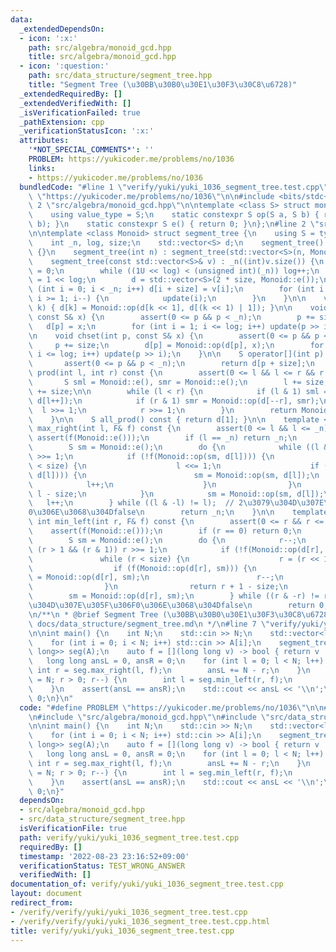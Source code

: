 ```yaml
---
data:
  _extendedDependsOn:
  - icon: ':x:'
    path: src/algebra/monoid_gcd.hpp
    title: src/algebra/monoid_gcd.hpp
  - icon: ':question:'
    path: src/data_structure/segment_tree.hpp
    title: "Segment Tree (\u30BB\u30B0\u30E1\u30F3\u30C8\u6728)"
  _extendedRequiredBy: []
  _extendedVerifiedWith: []
  _isVerificationFailed: true
  _pathExtension: cpp
  _verificationStatusIcon: ':x:'
  attributes:
    '*NOT_SPECIAL_COMMENTS*': ''
    PROBLEM: https://yukicoder.me/problems/no/1036
    links:
    - https://yukicoder.me/problems/no/1036
  bundledCode: "#line 1 \"verify/yuki/yuki_1036_segment_tree.test.cpp\"\n#define PROBLEM\
    \ \"https://yukicoder.me/problems/no/1036\"\n\n#include <bits/stdc++.h>\n\n#line\
    \ 2 \"src/algebra/monoid_gcd.hpp\"\n\ntemplate <class S> struct monoid_gcd {\n\
    \    using value_type = S;\n    static constexpr S op(S a, S b) { return std::gcd(a,\
    \ b); }\n    static constexpr S e() { return 0; }\n};\n#line 2 \"src/data_structure/segment_tree.hpp\"\
    \n\ntemplate <class Monoid> struct segment_tree {\n    using S = typename Monoid::value_type;\n\
    \    int _n, log, size;\n    std::vector<S> d;\n    segment_tree() : segment_tree(0)\
    \ {}\n    segment_tree(int n) : segment_tree(std::vector<S>(n, Monoid::e())) {}\n\
    \    segment_tree(const std::vector<S>& v) : _n((int)v.size()) {\n        log\
    \ = 0;\n        while ((1U << log) < (unsigned int)(_n)) log++;\n        size\
    \ = 1 << log;\n        d = std::vector<S>(2 * size, Monoid::e());\n        for\
    \ (int i = 0; i < _n; i++) d[i + size] = v[i];\n        for (int i = size - 1;\
    \ i >= 1; i--) {\n            update(i);\n        }\n    }\n\n    void update(int\
    \ k) { d[k] = Monoid::op(d[k << 1], d[(k << 1) | 1]); }\n\n    void set(int p,\
    \ const S& x) {\n        assert(0 <= p && p < _n);\n        p += size;\n     \
    \   d[p] = x;\n        for (int i = 1; i <= log; i++) update(p >> i);\n    }\n\
    \n    void chset(int p, const S& x) {\n        assert(0 <= p && p < _n);\n   \
    \     p += size;\n        d[p] = Monoid::op(d[p], x);\n        for (int i = 1;\
    \ i <= log; i++) update(p >> i);\n    }\n\n    S operator[](int p) const {\n \
    \       assert(0 <= p && p < _n);\n        return d[p + size];\n    }\n\n    S\
    \ prod(int l, int r) const {\n        assert(0 <= l && l <= r && r <= _n);\n \
    \       S sml = Monoid::e(), smr = Monoid::e();\n        l += size;\n        r\
    \ += size;\n\n        while (l < r) {\n            if (l & 1) sml = Monoid::op(sml,\
    \ d[l++]);\n            if (r & 1) smr = Monoid::op(d[--r], smr);\n          \
    \  l >>= 1;\n            r >>= 1;\n        }\n        return Monoid::op(sml, smr);\n\
    \    }\n\n    S all_prod() const { return d[1]; }\n\n    template <class F> int\
    \ max_right(int l, F& f) const {\n        assert(0 <= l && l <= _n);\n       \
    \ assert(f(Monoid::e()));\n        if (l == _n) return _n;\n        l += size;\n\
    \        S sm = Monoid::e();\n        do {\n            while ((l & 1) == 0) l\
    \ >>= 1;\n            if (!f(Monoid::op(sm, d[l]))) {\n                while (l\
    \ < size) {\n                    l <<= 1;\n                    if (f(Monoid::op(sm,\
    \ d[l]))) {\n                        sm = Monoid::op(sm, d[l]);\n            \
    \            l++;\n                    }\n                }\n                return\
    \ l - size;\n            }\n            sm = Monoid::op(sm, d[l]);\n         \
    \   l++;\n        } while ((l & -l) != l);  // 2\u3079\u304D\u307E\u305F\u306F\
    0\u306E\u3068\u304Dfalse\n        return _n;\n    }\n\n    template <class F>\
    \ int min_left(int r, F& f) const {\n        assert(0 <= r && r <= _n);\n    \
    \    assert(f(Monoid::e()));\n        if (r == 0) return 0;\n        r += size;\n\
    \        S sm = Monoid::e();\n        do {\n            r--;\n            while\
    \ (r > 1 && (r & 1)) r >>= 1;\n            if (!f(Monoid::op(d[r], sm))) {\n \
    \               while (r < size) {\n                    r = (r << 1) | 1;\n  \
    \                  if (f(Monoid::op(d[r], sm))) {\n                        sm\
    \ = Monoid::op(d[r], sm);\n                        r--;\n                    }\n\
    \                }\n                return r + 1 - size;\n            }\n    \
    \        sm = Monoid::op(d[r], sm);\n        } while ((r & -r) != r);  // 2\u3079\
    \u304D\u307E\u305F\u306F0\u306E\u3068\u304Dfalse\n        return 0;\n    }\n};\n\
    \n/**\n * @brief Segment Tree (\u30BB\u30B0\u30E1\u30F3\u30C8\u6728)\n * @docs\
    \ docs/data_structure/segment_tree.md\n */\n#line 7 \"verify/yuki/yuki_1036_segment_tree.test.cpp\"\
    \n\nint main() {\n    int N;\n    std::cin >> N;\n    std::vector<long long> A(N);\n\
    \    for (int i = 0; i < N; i++) std::cin >> A[i];\n    segment_tree<monoid_gcd<long\
    \ long>> seg(A);\n    auto f = [](long long v) -> bool { return v != 1; };\n \
    \   long long ansL = 0, ansR = 0;\n    for (int l = 0; l < N; l++) {\n       \
    \ int r = seg.max_right(l, f);\n        ansL += N - r;\n    }\n    for (int r\
    \ = N; r > 0; r--) {\n        int l = seg.min_left(r, f);\n        ansR += l;\n\
    \    }\n    assert(ansL == ansR);\n    std::cout << ansL << '\\n';\n    return\
    \ 0;\n}\n"
  code: "#define PROBLEM \"https://yukicoder.me/problems/no/1036\"\n\n#include <bits/stdc++.h>\n\
    \n#include \"src/algebra/monoid_gcd.hpp\"\n#include \"src/data_structure/segment_tree.hpp\"\
    \n\nint main() {\n    int N;\n    std::cin >> N;\n    std::vector<long long> A(N);\n\
    \    for (int i = 0; i < N; i++) std::cin >> A[i];\n    segment_tree<monoid_gcd<long\
    \ long>> seg(A);\n    auto f = [](long long v) -> bool { return v != 1; };\n \
    \   long long ansL = 0, ansR = 0;\n    for (int l = 0; l < N; l++) {\n       \
    \ int r = seg.max_right(l, f);\n        ansL += N - r;\n    }\n    for (int r\
    \ = N; r > 0; r--) {\n        int l = seg.min_left(r, f);\n        ansR += l;\n\
    \    }\n    assert(ansL == ansR);\n    std::cout << ansL << '\\n';\n    return\
    \ 0;\n}"
  dependsOn:
  - src/algebra/monoid_gcd.hpp
  - src/data_structure/segment_tree.hpp
  isVerificationFile: true
  path: verify/yuki/yuki_1036_segment_tree.test.cpp
  requiredBy: []
  timestamp: '2022-08-23 23:16:52+09:00'
  verificationStatus: TEST_WRONG_ANSWER
  verifiedWith: []
documentation_of: verify/yuki/yuki_1036_segment_tree.test.cpp
layout: document
redirect_from:
- /verify/verify/yuki/yuki_1036_segment_tree.test.cpp
- /verify/verify/yuki/yuki_1036_segment_tree.test.cpp.html
title: verify/yuki/yuki_1036_segment_tree.test.cpp
---
```


